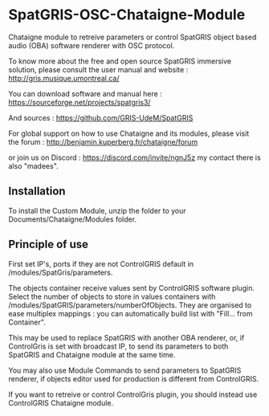 # SpatGRIS-OSC-Chataigne-Module
Chataigne module to retreive parameters or control SpatGRIS object based audio (OBA) software renderer with OSC protocol.  

To know more about the free and open source SpatGRIS immersive solution, please consult the user manual and website :
http://gris.musique.umontreal.ca/

You can download software and manual here :
https://sourceforge.net/projects/spatgris3/

And sources :
https://github.com/GRIS-UdeM/SpatGRIS


For global support on how to use Chataigne and its modules, please visit the forum : 
http://benjamin.kuperberg.fr/chataigne/forum 

or join us on Discord : 
https://discord.com/invite/ngnJ5z my contact there is also "madees".

## Installation
To install the Custom Module, unzip the folder to your Documents/Chataigne/Modules folder.

## Principle of use
First set IP's, ports if they are not ControlGRIS default in /modules/SpatGris/parameters.

The objects container receive values sent by ControlGRIS software plugin.
Select the number of objects to store in values containers with /modules/SpatGRIS/parameters/numberOfObjects.
They are organised to ease multiplex mappings : you can automatically build list with "Fill... from Container".

This may be used to replace SpatGRIS with another OBA renderer, or, if ControlGris is set with broadcast IP, to send its parameters to both SpatGRIS and Chataigne module at the same time.

You may also use Module Commands to send parameters to SpatGRIS renderer, if objects editor used for production is different from ControlGRIS.

If you want to retreive or control ControlGris plugin, you should instead use ControlGRIS Chataigne module.

